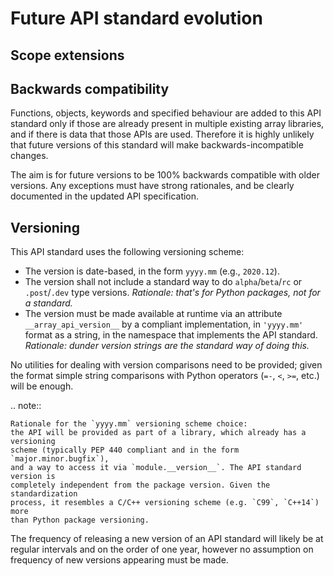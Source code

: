 # Future API standard evolution

## Scope extensions



## Backwards compatibility

Functions, objects, keywords and specified behaviour are added to this API standard
only if those are already present in multiple existing array libraries, and if there is
data that those APIs are used. Therefore it is highly unlikely that future versions
of this standard will make backwards-incompatible changes.

The aim is for future versions to be 100% backwards compatible with older versions.
Any exceptions must have strong rationales, and be clearly documented in the updated
API specification.


## Versioning

This API standard uses the following versioning scheme:

- The version is date-based, in the form `yyyy.mm` (e.g., `2020.12`).
- The version shall not include a standard way to do `alpha`/`beta`/`rc` or
  `.post`/`.dev` type versions.
  _Rationale: that's for Python packages, not for a standard._
- The version must be made available at runtime via an attribute
  `__array_api_version__` by a compliant implementation, in `'yyyy.mm'` format
  as a string, in the namespace that implements the API standard.
  _Rationale: dunder version strings are the standard way of doing this._

No utilities for dealing with version comparisons need to be provided; given
the format simple string comparisons with Python operators (`=-`, `<`, `>=`,
etc.) will be enough.

.. note::

    Rationale for the `yyyy.mm` versioning scheme choice:
    the API will be provided as part of a library, which already has a versioning
    scheme (typically PEP 440 compliant and in the form `major.minor.bugfix`),
    and a way to access it via `module.__version__`. The API standard version is
    completely independent from the package version. Given the standardization
    process, it resembles a C/C++ versioning scheme (e.g. `C99`, `C++14`) more
    than Python package versioning.

The frequency of releasing a new version of an API standard will likely be at
regular intervals and on the order of one year, however no assumption on frequency of new versions appearing must be made.
